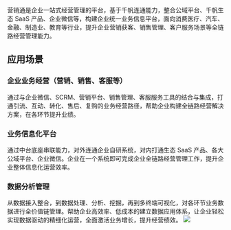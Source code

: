 
营销通是企业一站式经营管理的平台，基于千帆连通能力，整合公域平台、千帆生态 SaaS 产品、企业微信等，构建企业统一业务信息平台，面向消费医疗、汽车、金融、制造业、教育等行业，提升企业营销获客、销售管理、客户服务场景等全链路经营管理能力。 

## 应用场景
### 企业业务经营（营销、销售、客服等）
通过与企业微信、SCRM、营销平台、销售管理、客服服务工具的结合与集成，打通引流、互动、转化、售后、复购的业务经营路径，帮助企业构建全链路经营解决方案，在各环节提升业绩。 

### 业务信息化平台
通过中台底座串联能力，对外连通企业自研系统，对内打通生态 SaaS 产品、各大公域平台、企业微信。企业在一个系统即可完成企业全链路经营管理工作，提升企业整体信息化运营效率。

### 数据分析管理
从数据接入整合，到数据处理、分析、挖掘，再到多终端可视化，对各环节业务数据进行全价值链管理。帮助企业高效率、低成本的建立数据应用体系，让企业轻松实现数据驱动的精细化运营，全面激活业务增长，提升经营绩效。
![](https://qcloudimg.tencent-cloud.cn/raw/2917565f2dfe23705e891691c8614cd5.png)



